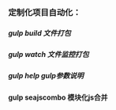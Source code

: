 ### 定制化项目自动化：

##### gulp build			文件打包
##### gulp watch			文件监控打包
##### gulp help			    gulp参数说明
#### gulp seajscombo        模块化js合并

